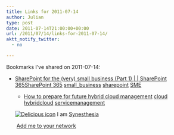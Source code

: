 ```yaml
---
title: Links for 2011-07-14
author: Julian
type: post
date: 2011-07-14T21:00:00+00:00
url: /2011/07/14/links-for-2011-07-14/
aktt_notify_twitter:
  - no

---
```

Bookmarks I&#8217;ve shared on 2011-07-14:

  * [SharePoint for the (very) small business (Part 1) | | SharePoint 365SharePoint 365][1] 
    [small_business][2] [sharepoint][3] [SME][4] </li> 
    
      * [How to prepare for future hybrid cloud management][5] 
        [cloud][6] [hybridcloud][7] [servicemanagement][8] </li> </ul> 
        
        <p class="deliciouslink">
          <a href="https://del.icio.us/synesthesia" title="See all my bookmarks on del.icio.us"><img src="https://www.synesthesia.co.uk/images/deliciousicon.jpg" alt="Delicious icon" /></a>&nbsp;I am <a href="https://del.icio.us/synesthesia" title="See all my bookmarks on del.icio.us">Synesthesia</a>
        </p>
        
        <p class="deliciouslink">
          <a href="https://del.icio.us/network?add=synesthesia" title="Add me to your del.icio.us network"><img src="https://www.synesthesia.co.uk/images/add.gif" alt="" /></a>&nbsp;<a href="https://del.icio.us/network?add=synesthesia" title="Add me to your del.icio.us network">Add me to your network</a>
        </p>

 [1]: https://sp365.co.uk/2011/07/sharepoint-for-the-very-small-business-part-1
 [2]: https://www.delicious.com/synesthesia/small_business
 [3]: https://www.delicious.com/synesthesia/sharepoint
 [4]: https://www.delicious.com/synesthesia/SME
 [5]: https://www.computerworlduk.com/how-to/cloud-computing/3277463/how-to-prepare-for-future-hybrid-cloud-management/?intcmp=most_pop
 [6]: https://www.delicious.com/synesthesia/cloud
 [7]: https://www.delicious.com/synesthesia/hybridcloud
 [8]: https://www.delicious.com/synesthesia/servicemanagement